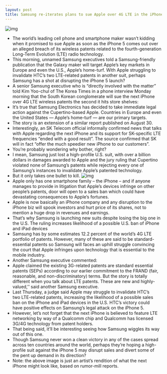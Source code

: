 ```yaml
---
layout: post
title: Samsung re-iterates plans to sue Apple over 4G LTE in the iPhone 5
---
```

![img](http://media.idownloadblog.com/wp-content/uploads/2012/06/iphone-5-render.png)
* The world’s leading cell phone and smartphone maker wasn’t kidding when it promised to sue Apple as soon as the iPhone 5 comes out over an alleged breach of its wireless patents related to the fourth-generation Long-Term Evolution (LTE) radio technology.
* This morning, unnamed Samsung executives told a Samsung-friendly publication that the Galaxy maker will target Apple’s key markets in Europe and even the U.S., Apple’s home-turf. With Apple struggling to invalidate HTC’s two LTE-related patents in another suit, perhaps Samsung has a shot at disrupting the iPhone 5 launch?
* A senior Samsung executive who is “directly involved with the matter” told Kim Yoo-chul of The Korea Times in a phone interview Monday morning that the South Korean conglomerate will sue the next iPhone over 4G LTE wireless patents the second it hits store shelves:
* It’s true that Samsung Electronics has decided to take immediate legal action against the Cupertino-based Apple. Countries in Europe and even the United States ― Apple’s home-turf ― are our primary targets.
* The story is an extension of a similar report published on August 30.
* Interestingly, an SK Telecom official informally confirmed news that talks with Apple regarding the next iPhone and its support for SK-specific LTE frequencies “ended with a good result”. The source confirmed that SK will in fact “offer the much speedier new iPhone to our customers”.
* You’re probably wondering why bother, right?
* I mean, Samsung just lost a high-profile U.S. suit, with over a billion dollars in damages awarded to Apple and the jury ruling that Cupertino violated none of Samsung’s patents while rejecting every one of Samsung’s instances to invalidate Apple’s patented technology.
* But it only takes one bullet to kill.
![img](http://media.idownloadblog.com/wp-content/uploads/2012/08/iPhone-5-render-NowhereElse-004.jpg)
* Apple only has one smartphone family – the iPhone – and if anyone manages to provide in litigation that Apple’s devices infringe on other people’s patents, door will open to a sales ban which could have devastating consequences to Apple’s fortunes.
* Apple is now basically an iPhone company and any disruption to the iPhone biz will spook investors and hurt price of its shares, not to mention a huge drop in revenues and earnings.
* That’s why Samsung is launching new suits despite losing the big one in the U.S. The ruling increases likelihood of a possible U.S. ban of iPhone and iPad devices
* Samsung has by some estimates 12.2 percent of the world’s 4G LTE portfolio of patents. However, many of these are said to be standard-essential patents so Samsung will faces an uphill struggle convincing the court that Apple infringes upon technology that is essential to the mobile industry.
* Another Samsung executive commented:
* Apple claimed the existing 3G-related patents are standard essential patents (SEPs) according to our earlier commitment to the FRAND (fair, reasonable, and non-discriminatory) terms. But the story is totally different when you talk about LTE patents. These are new and highly-valued,’’ said another Samsung executive.
* Last Thursday, a judge said Apple may struggle to invalidate HTC’s two LTE-related patents, increasing the likelihood of a possible sales ban on the iPhone and iPad devices in the U.S. HTC’s victory could have positive effects on Samsung’s legal attack on the iPhone 5.
* However, let’s not forget that the next iPhone is believed to feature LTE networking by way of a Qualcomm chip and Qualcomm has licensed 3G/4G technology from patent holders.
* That being said, it’ll be interesting seeing how Samsung wiggles its way out of this one.
* Though Samsung never won a clean victory in any of the cases spread across ten countries around the world, perhaps they’re hoping a high-profile suit against the iPhone 5 may disrupt sales and divert some of the pent up demand in its direction?
* Note: the above image is just an artist’s rendition of what the next iPhone might look like, based on rumor-mill reports.

